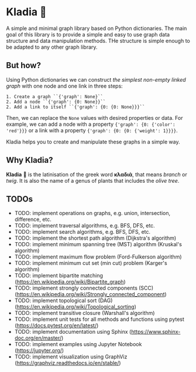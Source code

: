 # Kladia  🌿

A simple and minimal graph library based on Python dictionaries. The main goal of this library is to provide 
a simple and easy to use graph data structure and data manipulation methods. THe structure is simple enough to 
be adapted to any other graph library.

## But how?

Using Python dictionaries we can construct *the simplest non-empty linked graph* with one node and one link in three steps:

    1. Create a graph ``{'graph': None}``
    2. Add a node ``{'graph': {0: None}}``
    2. Add a link to itself ``{'graph': {0: {0: None}}}``

Then, we can replace the ``None`` values with desired properties or data. For example, we can add a node with a
property ``{'graph': {0: {'color': 'red'}}}`` or a link with a property ``{'graph': {0: {0: {'weight': 1}}}}``.

Kladia helps you to create and manipulate these graphs in a simple way.

## Why Kladia?

**Kladia**  🌿 is the latinisation of the greek word **κλαδιά**, that means *branch* or *twig*. It is also the name of a genus of plants that includes
the *olive tree*.

## TODOs

- TODO: implement operations on graphs, e.g. union, intersection, difference, etc.
- TODO: implement traversal algorithms, e.g. BFS, DFS, etc.
- TODO: implement search algorithms, e.g. BFS, DFS, etc.
- TODO: implement the shortest path algorithm (Dijkstra's algorithm)
- TODO: implement minimum spanning tree (MST) algorithm (Kruskal's algorithm)
- TODO: implement maximum flow problem (Ford-Fulkerson algorithm)
- TODO: implement minimum cut set (min cut) problem (Karger's algorithm)
- TODO: implement bipartite matching  (https://en.wikipedia.org/wiki/Bipartite_graph)
- TODO: implement strongly connected components (SCC) (https://en.wikipedia.org/wiki/Strongly_connected_component)
- TODO: implement topological sort (DAG) (https://en.wikipedia.org/wiki/Topological_sorting)
- TODO: implement transitive closure (Warshall's algorithm)
- TODO: implement unit tests for all methods and functions using pytest (https://docs.pytest.org/en/latest/)
- TODO: implement documentation using Sphinx (https://www.sphinx-doc.org/en/master/)
- TODO: implement examples using Jupyter Notebook (https://jupyter.org/)
- TODO: implement visualization using GraphViz (https://graphviz.readthedocs.io/en/stable/)

